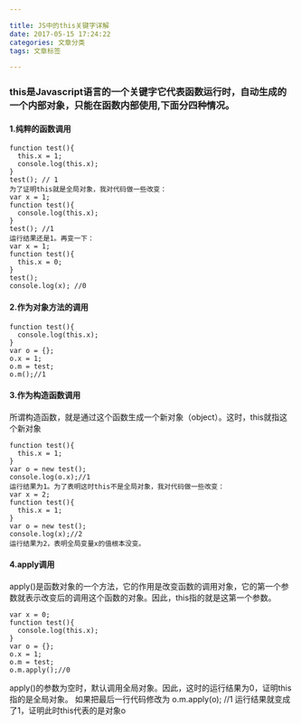 ```yaml
---

title: JS中的this关键字详解
date: 2017-05-15 17:24:22
categories: 文章分类
tags: 文章标签

---
```


### this是Javascript语言的一个关键字它代表函数运行时，自动生成的一个内部对象，只能在函数内部使用,下面分四种情况。
#### 1.纯粹的函数调用
<!--more-->
```
function test(){
  this.x = 1;
  console.log(this.x);
}
test(); // 1
为了证明this就是全局对象，我对代码做一些改变：
var x = 1;
function test(){
  console.log(this.x);
}
test(); //1
运行结果还是1。再变一下：
var x = 1;
function test(){
  this.x = 0;
}
test();
console.log(x); //0
```
#### 2.作为对象方法的调用
```
function test(){
  console.log(this.x);
}
var o = {};
o.x = 1;
o.m = test;
o.m();//1
```
#### 3.作为构造函数调用
所谓构造函数，就是通过这个函数生成一个新对象（object）。这时，this就指这个新对象
```
function test(){
  this.x = 1;
}
var o = new test();
console.log(o.x);//1
运行结果为1。为了表明这时this不是全局对象，我对代码做一些改变：
var x = 2;
function test(){
  this.x = 1;
}
var o = new test();
console.log(x);//2
运行结果为2，表明全局变量x的值根本没变。
```
#### 4.apply调用
apply()是函数对象的一个方法，它的作用是改变函数的调用对象，它的第一个参数就表示改变后的调用这个函数的对象。因此，this指的就是这第一个参数。
```
var x = 0;
function test(){
  console.log(this.x);
}
var o = {};
o.x = 1;
o.m = test;
o.m.apply();//0
```
apply()的参数为空时，默认调用全局对象。因此，这时的运行结果为0，证明this指的是全局对象。
如果把最后一行代码修改为
o.m.apply(o); //1
运行结果就变成了1，证明此时this代表的是对象o

